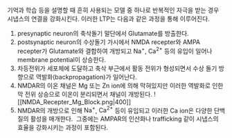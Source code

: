 기억과 학습 등을 설명할 때 흔히 사용되는 모델 중 하나로 반복적인 자극을 받는 경우 시냅스의 연결을 강화시킨다.
이러한 LTP는 다음과 같은 과정을 통해 이루어진다.
1. presynaptic neuron의 축삭돌기 말단에서 Glutamate를 방출한다.
2. postsynaptic neuron의 수상돌기 가시에서 NMDA recepter와 AMPA recepter가 Glutamate와 결합하여 개방되고 $\mathrm{Na^+}$, $\mathrm{Ca^{2+}}$ 등의 유입이 일어나 membrane potential이 상승한다.
3. 차등전위가 세포체에 도달하고 축삭 부근에서 활동 전위가 형성되면서 수상 돌기 방향으로 역발화(backpropagation)가 일어난다.
4. NMDAR의 이온 채널은 Mg 또는 Zn ion에 의해 막혀있지만 이러한 역발화로 인한 막 전위 상승으로 이온이 분리되면서 채널이 개방된다.
![[NMDA_Recepter_Mg_Block.png|400]]
5. NMDAR의 개방으로 인해 $\mathrm{Na^{+}}$, $\mathrm{Ca^{2+}}$ 등이 유입되고 이러한 Ca ion은 다양한 단백질의 활성을 매개한다.
 그중에는 AMPAR의 인산화나 trafficking 같이 시냅스의 효율을 강화시키는 과정이 포함된다.